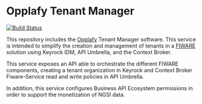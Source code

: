 # Opplafy Tenant Manager

[![Build Status](https://travis-ci.org/opplafy/tenant-manager.svg?branch=master)](https://travis-ci.org/opplafy/tenant-manager)

This repository includes the [Opplafy](https://www.opplafy.eu/en/) 
Tenant Manager software. This service is intended to simplify the creation and 
management of tenants in a [FIWARE](https://www.fiware.org) solution using Keyrock IDM, API Umbrella, and
the Context Broker.

This service exposes an API able to orchestrate the different FIWARE
components, creating a tenant organization in Keyrock and Context 
Broker Fiware-Service read and write policies in API Umbrella.

In addition, this service configures Business API Ecosystem permissions
in order to support the monetization of NGSI data.
